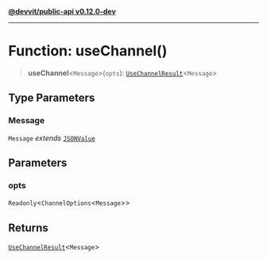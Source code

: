 [**@devvit/public-api v0.12.0-dev**](../README.md)

---

# Function: useChannel()

> **useChannel**\<`Message`\>(`opts`): [`UseChannelResult`](../type-aliases/UseChannelResult.md)\<`Message`\>

## Type Parameters

### Message

`Message` _extends_ [`JSONValue`](../type-aliases/JSONValue.md)

## Parameters

### opts

`Readonly`\<`ChannelOptions`\<`Message`\>\>

## Returns

[`UseChannelResult`](../type-aliases/UseChannelResult.md)\<`Message`\>
